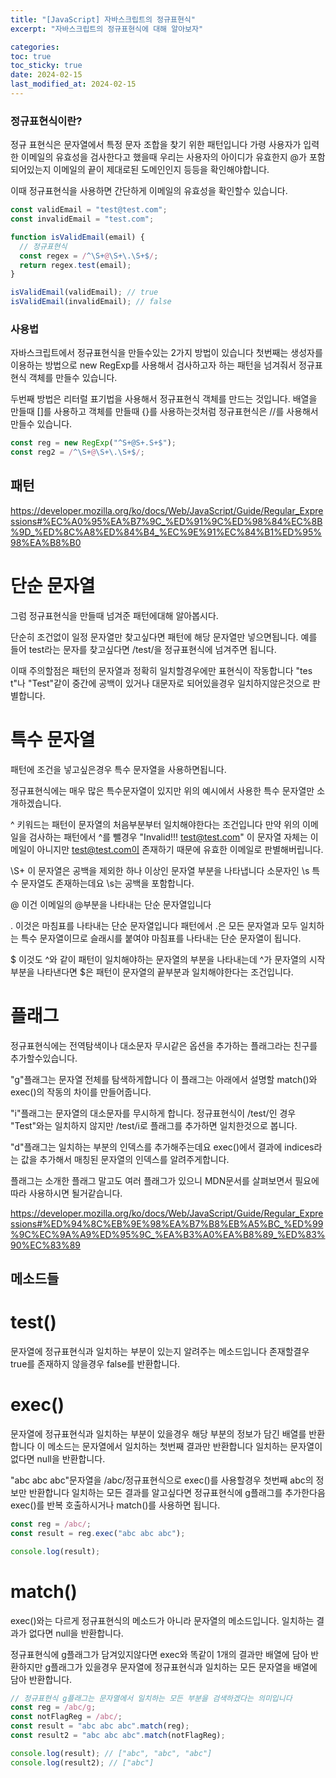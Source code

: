 ```yaml
---
title: "[JavaScript] 자바스크립트의 정규표현식"
excerpt: "자바스크립트의 정규표현식에 대해 알아보자"

categories:
toc: true
toc_sticky: true
date: 2024-02-15
last_modified_at: 2024-02-15
---
```


### 정규표현식이란?

정규 표현식은 문자열에서 특정 문자 조합을 찾기 위한 패턴입니다 가령 사용자가 입력한 이메일의 유효성을 검사한다고 했을때 우리는 사용자의 아이디가 유효한지 @가 포함되어있는지 이메일의 끝이 제대로된 도메인인지 등등을 확인해야합니다.

이때 정규표현식을 사용하면 간단하게 이메일의 유효성을 확인할수 있습니다.

```js
const validEmail = "test@test.com";
const invalidEmail = "test.com";

function isValidEmail(email) {
  // 정규표현식
  const regex = /^\S+@\S+\.\S+$/;
  return regex.test(email);
}

isValidEmail(validEmail); // true
isValidEmail(invalidEmail); // false
```

### 사용법

자바스크립트에서 정규표현식을 만들수있는 2가지 방법이 있습니다 첫번째는 생성자를 이용하는 방법으로 new RegExp를 사용해서 검사하고자 하는 패턴을 넘겨줘서 정규표현식 객체를 만들수 있습니다.

두번째 방법은 리터럴 표기법을 사용해서 정규표현식 객체를 만드는 것입니다. 배열을 만들때 []를 사용하고 객체를 만들때 {}를 사용하는것처럼 정규표현식은 //를 사용해서 만들수 있습니다.

```js
const reg = new RegExp("^S+@S+.S+$");
const reg2 = /^\S+@\S+\.\S+$/;
```

## 패턴

https://developer.mozilla.org/ko/docs/Web/JavaScript/Guide/Regular_Expressions#%EC%A0%95%EA%B7%9C_%ED%91%9C%ED%98%84%EC%8B%9D_%ED%8C%A8%ED%84%B4_%EC%9E%91%EC%84%B1%ED%95%98%EA%B8%B0

# 단순 문자열

그럼 정규표현식을 만들때 넘겨준 패턴에대해 알아봅시다.

단순히 조건없이 일정 문자열만 찾고싶다면 패턴에 해당 문자열만 넣으면됩니다. 예를 들어 test라는 문자를 찾고싶다면 /test/을 정규표현식에 넘겨주면 됩니다.

이때 주의할점은 패턴의 문자열과 정확히 일치할경우에만 표현식이 작동합니다 "tes t"나 "Test"같이 중간에 공백이 있거나 대문자로 되어있을경우 일치하지않은것으로 판별합니다.

# 특수 문자열

패턴에 조건을 넣고싶은경우 특수 문자열을 사용하면됩니다.

정규표현식에는 매우 많은 특수문자열이 있지만 위의 예시에서 사용한 특수 문자열만 소개하겠습니다.

^ 키워드는 패턴이 문자열의 처음부분부터 일치해야한다는 조건입니다 만약 위의 이메일을 검사하는 패턴에서 ^를 뺄경우 "Invalid!!! test@test.com" 이 문자열 자체는 이메일이 아니지만 test@test.com이 존재하기 때문에
유효한 이메일로 판별해버립니다.

\S+ 이 문자열은 공백을 제외한 하나 이상인 문자열 부분을 나타냅니다 소문자인 \s 특수 문자열도 존재하는데요 \s는 공백을 포함합니다.

@ 이건 이메일의 @부분을 나타내는 단순 문자열입니다

\. 이것은 마침표를 나타내는 단순 문자열입니다 패턴에서 .은 모든 문자열과 모두 일치하는 특수 문자열이므로 슬래시를 붙여야 마침표를 나타내는 단순 문자열이 됩니다.

$ 이것도 ^와 같이 패턴이 일치해야하는 문자열의 부분을 나타내는데 ^가 문자열의 시작부분을 나타낸다면 $은 패턴이 문자열의 끝부분과 일치해야한다는 조건입니다.

# 플래그

정규표현식에는 전역탐색이나 대소문자 무시같은 옵션을 추가하는 플래그라는 친구를 추가할수있습니다.

"g"플래그는 문자열 전체를 탐색하게합니다 이 플래그는 아래에서 설명할 match()와 exec()의 작동의 차이를 만들어줍니다.

"i"플래그는 문자열의 대소문자를 무시하게 합니다. 정규표현식이 /test/인 경우 "Test"와는 일치하지 않지만 /test/i로 플래그를 추가하면 일치한것으로 봅니다.

"d"플래그는 일치하는 부분의 인덱스를 추가해주는데요 exec()에서 결과에 indices라는 값을 추가해서 매칭된 문자열의 인덱스를 알려주게합니다.

플래그는 소개한 플래그 말고도 여러 플래그가 있으니 MDN문서를 살펴보면서 필요에 따라 사용하시면 될거같습니다.

https://developer.mozilla.org/ko/docs/Web/JavaScript/Guide/Regular_Expressions#%ED%94%8C%EB%9E%98%EA%B7%B8%EB%A5%BC_%ED%99%9C%EC%9A%A9%ED%95%9C_%EA%B3%A0%EA%B8%89_%ED%83%90%EC%83%89

## 메소드들

# test()

문자열에 정규표현식과 일치하는 부분이 있는지 알려주는 메소드입니다 존재할결우 true를 존재하지 않을경우 false를 반환합니다.

# exec()

문자열에 정규표현식과 일치하는 부분이 있을경우 해당 부분의 정보가 담긴 배열를 반환합니다 이 메소드는 문자열에서 일치하는 첫번째 결과만 반환합니다 일치하는 문자열이 없다면 null을 반환합니다.

"abc abc abc"문자열을 /abc/정규표현식으로 exec()를 사용할경우 첫번째 abc의 정보만 반환합니다 일치하는 모든 결과를 알고싶다면 정규표현식에 g플래그를 추가한다음 exec()를 반복 호출하시거나 match()를 사용하면 됩니다.

```js
const reg = /abc/;
const result = reg.exec("abc abc abc");

console.log(result);
```

# match()

exec()와는 다르게 정규표현식의 메소드가 아니라 문자열의 메소드입니다. 일치하는 결과가 없다면 null을 반환합니다.

정규표현식에 g플래그가 담겨있지않다면 exec와 똑같이 1개의 결과만 배열에 담아 반환하지만 g플래그가 있을경우 문자열에 정규표현식과 일치하는 모든 문자열을 배열에 담아 반환합니다.

```js
// 정규표현식 g플래그는 문자열에서 일치하는 모든 부분을 검색하겠다는 의미입니다
const reg = /abc/g;
const notFlagReg = /abc/;
const result = "abc abc abc".match(reg);
const result2 = "abc abc abc".match(notFlagReg);

console.log(result); // ["abc", "abc", "abc"]
console.log(result2); // ["abc"]
```
